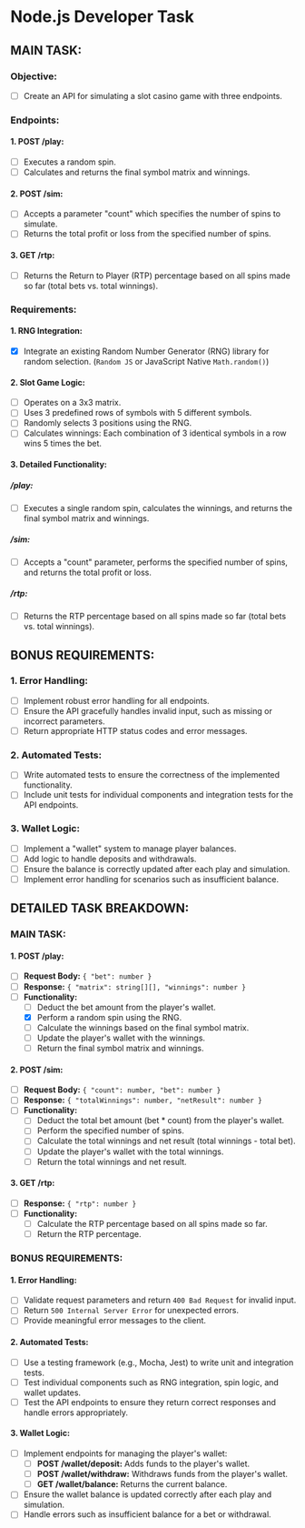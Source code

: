 # Node.js Developer Task

## MAIN TASK:

### Objective:

- [ ] Create an API for simulating a slot casino game with three endpoints.

### Endpoints:

#### 1. POST /play:

- [ ] Executes a random spin.
- [ ] Calculates and returns the final symbol matrix and winnings.

#### 2. POST /sim:

- [ ] Accepts a parameter "count" which specifies the number of spins to simulate.
- [ ] Returns the total profit or loss from the specified number of spins.

#### 3. GET /rtp:

- [ ] Returns the Return to Player (RTP) percentage based on all spins made so far (total bets vs. total winnings).

### Requirements:

#### 1. RNG Integration:

- [x] Integrate an existing Random Number Generator (RNG) library for random selection. (`Random JS` or JavaScript Native `Math.random()`)

#### 2. Slot Game Logic:

- [ ] Operates on a 3x3 matrix.
- [ ] Uses 3 predefined rows of symbols with 5 different symbols.
- [ ] Randomly selects 3 positions using the RNG.
- [ ] Calculates winnings: Each combination of 3 identical symbols in a row wins 5 times the bet.

#### 3. Detailed Functionality:

##### /play:

- [ ] Executes a single random spin, calculates the winnings, and returns the final symbol matrix and winnings.

##### /sim:

- [ ] Accepts a "count" parameter, performs the specified number of spins, and returns the total profit or loss.

##### /rtp:

- [ ] Returns the RTP percentage based on all spins made so far (total bets vs. total winnings).

## BONUS REQUIREMENTS:

### 1. Error Handling:

- [ ] Implement robust error handling for all endpoints.
- [ ] Ensure the API gracefully handles invalid input, such as missing or incorrect parameters.
- [ ] Return appropriate HTTP status codes and error messages.

### 2. Automated Tests:

- [ ] Write automated tests to ensure the correctness of the implemented functionality.
- [ ] Include unit tests for individual components and integration tests for the API endpoints.

### 3. Wallet Logic:

- [ ] Implement a "wallet" system to manage player balances.
- [ ] Add logic to handle deposits and withdrawals.
- [ ] Ensure the balance is correctly updated after each play and simulation.
- [ ] Implement error handling for scenarios such as insufficient balance.

## DETAILED TASK BREAKDOWN:

### MAIN TASK:

#### 1. POST /play:

- [ ] **Request Body:** `{ "bet": number }`
- [ ] **Response:** `{ "matrix": string[][], "winnings": number }`
- [ ] **Functionality:**
  - [ ] Deduct the bet amount from the player's wallet.
  - [x] Perform a random spin using the RNG.
  - [ ] Calculate the winnings based on the final symbol matrix.
  - [ ] Update the player's wallet with the winnings.
  - [ ] Return the final symbol matrix and winnings.

#### 2. POST /sim:

- [ ] **Request Body:** `{ "count": number, "bet": number }`
- [ ] **Response:** `{ "totalWinnings": number, "netResult": number }`
- [ ] **Functionality:**
  - [ ] Deduct the total bet amount (bet \* count) from the player's wallet.
  - [ ] Perform the specified number of spins.
  - [ ] Calculate the total winnings and net result (total winnings - total bet).
  - [ ] Update the player's wallet with the total winnings.
  - [ ] Return the total winnings and net result.

#### 3. GET /rtp:

- [ ] **Response:** `{ "rtp": number }`
- [ ] **Functionality:**
  - [ ] Calculate the RTP percentage based on all spins made so far.
  - [ ] Return the RTP percentage.

### BONUS REQUIREMENTS:

#### 1. Error Handling:

- [ ] Validate request parameters and return `400 Bad Request` for invalid input.
- [ ] Return `500 Internal Server Error` for unexpected errors.
- [ ] Provide meaningful error messages to the client.

#### 2. Automated Tests:

- [ ] Use a testing framework (e.g., Mocha, Jest) to write unit and integration tests.
- [ ] Test individual components such as RNG integration, spin logic, and wallet updates.
- [ ] Test the API endpoints to ensure they return correct responses and handle errors appropriately.

#### 3. Wallet Logic:

- [ ] Implement endpoints for managing the player's wallet:
  - [ ] **POST /wallet/deposit:** Adds funds to the player's wallet.
  - [ ] **POST /wallet/withdraw:** Withdraws funds from the player's wallet.
  - [ ] **GET /wallet/balance:** Returns the current balance.
- [ ] Ensure the wallet balance is updated correctly after each play and simulation.
- [ ] Handle errors such as insufficient balance for a bet or withdrawal.
